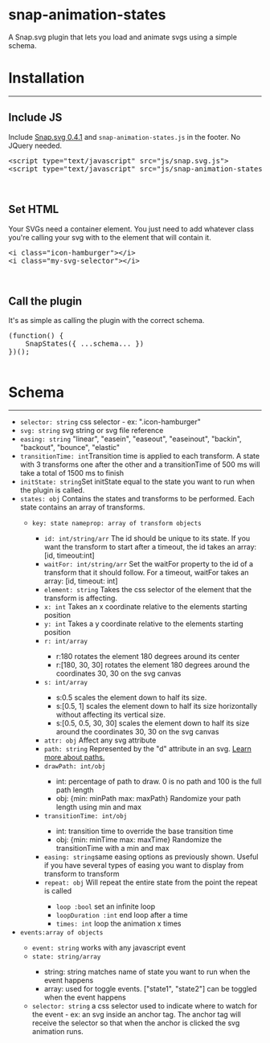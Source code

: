 # snap-animation-states
A Snap.svg plugin that lets you load and animate svgs using a simple schema.


<div class="installation">
				<h1>Installation</h1>
				<hr>
				<h2>Include JS</h2>
				<p>Include <a href="https://cdnjs.com/libraries/snap.svg/0.4.1">Snap.svg 0.4.1</a> and <code>snap-animation-states.js</code> in the footer. No JQuery needed.</p>
				<pre>&lt;script type="text/javascript" src="js/snap.svg.js"&gt;<br>&lt;script type="text/javascript" src="js/snap-animation-states.js"&gt;</pre>
				<br>
				<h2>Set HTML</h2>
				<p>Your SVGs need a container element. You just need to add whatever class you're calling your svg with to the element that will contain it.</p>
				<pre>&lt;i class="icon-hamburger"&gt;&lt;/i&gt;<br>&lt;i class="my-svg-selector"&gt;&lt;/i&gt;</pre>
				<br>
				<h2>Call the plugin</h2>
				<p>It's as simple as calling the plugin with the correct schema. </p>
				<pre>(function() {<br>    SnapStates({ ...schema... })<br>})();
				</pre>
			</div>
			<div class="schema gutter-bottom-lg">
				<h1>Schema</h1>
				<hr>
				<ul class="gutter">
					<li><code>selector: string</code> css selector - ex: ".icon-hamburger"</li>
					<li><code>svg: string</code> svg string or svg file reference</li>
					<li><code>easing: string</code> "linear", "easein", "easeout", "easeinout", "backin", "backout", "bounce", "elastic"</li>
					<li><code>transitionTime: int</code>Transition time is applied to each transform.  A state with 3 transforms one after the other and a transitionTime of 500 ms will take a total of 1500 ms to finish</li>
					<li><code>initState: string</code>Set initState equal to the state you want to run when the plugin is called.</li>
					<li><code>states: obj</code> Contains the states and transforms to be performed.  Each state contains an array of transforms.</li>
					<ul>
						<li><code>key: state name</code><code>prop: array of transform objects</code></li>
						<ul>
							<li><code>id: int/string/arr</code> The id should be unique to its state. If you want the transform to start after a timeout, the id takes an array: [id, timeout:int]</li>
							<li><code>waitFor: int/string/arr</code> Set the waitFor property to the id of a transform that it should follow.  For a timeout, waitFor takes an array: [id, timeout: int]</li>
							<li><code>element: string</code> Takes the css selector of the element that the transform is affecting.</li>
							<li><code>x: int</code> Takes an x coordinate relative to the elements starting position</li>
							<li><code>y: int</code> Takes a y coordinate relative to the elements starting position</li>
							<li><code>r: int/array</code></li>
							<ul>
								<li>r:180 rotates the element 180 degrees around its center</li>
								<li>r:[180, 30, 30] rotates the element 180 degrees around the coordinates 30, 30 on the svg canvas</li>
							</ul>
							<li><code>s: int/array</code></li>
							<ul>
								<li>s:0.5 scales the element down to half its size.</li>
								<li>s:[0.5, 1] scales the element down to half its size horizontally without affecting its vertical size.</li>
								<li>s:[0.5, 0.5, 30, 30] scales the element down to half its size around the coordinates 30, 30 on the svg canvas</li>
							</ul>
							<!--<li><code>points: string</code></li>-->
							<li><code>attr: obj</code> Affect any svg attribute</li>			
							<li><code>path: string</code> Represented by the "d" attribute in an svg.  <a href="https://developer.mozilla.org/en-US/docs/Web/SVG/Tutorial/Paths">Learn more about paths.</a></li>
							<li><code>drawPath: int/obj</code></li>
							<ul>
								<li>int: percentage of path to draw. 0 is no path and 100 is the full path length</li>
								<li>obj: {min: minPath max: maxPath} Randomize your path length using min and max</li>
							</ul>	
							<li><code>transitionTime: int/obj</code></li>
							<ul>
								<li>int: transition time to override the base transition time</li>
								<li>obj: {min: minTime max: maxTime}  Randomize the transitionTime with a min and max</li>
							</ul>						
							<li><code>easing: string</code>same easing options as previously shown.  Useful if you have several types of easing you want to display from transform to transform</li>					
							<li><code>repeat: obj</code> Will repeat the entire state from the point the repeat is called</li>
							<ul>
								<li><code>loop :bool</code> set an infinite loop</li>
								<li><code>loopDuration :int</code> end loop after a time</li>
								<li><code>times: int</code> loop the animation x times</li>
							</ul>	
						</ul>				
					</ul>
					<li><code>events:array of objects</code></li>
					<ul>
						<li><code>event: string</code> works with any javascript event</li>
						<li><code>state: string/array</code></li>
						<ul>
							<li>string: string matches name of state you want to run when the event happens</li>
							<li>array: used for toggle events. ["state1", "state2"] can be toggled when the event happens</li>
						</ul>
						<li><code>selector: string</code> a css selector used to indicate where to watch for the event - ex: an svg inside an anchor tag.  The anchor tag will receive the selector so that when the anchor is clicked the svg animation runs.</li>
					</ul>
				</ul>
			</div>
		</div>
